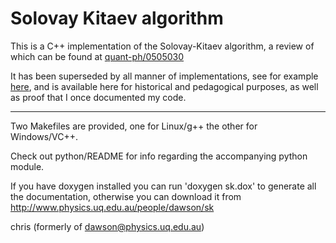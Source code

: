 # Solovay Kitaev algorithm
This is a C++ implementation of the Solovay-Kitaev algorithm, a review of which can be found at
[quant-ph/0505030](https://arxiv.org/abs/quant-ph/0505030)

It has been superseded by all manner of implementations, see for example [here](https://arxiv.org/abs/1510.03888), and is available here for historical and pedagogical purposes, as well as proof that I once documented my code. 

---

Two Makefiles are provided, one for Linux/g++ the other for Windows/VC++. 

Check out python/README for info regarding the accompanying python module.

If you have doxygen installed you can run 'doxygen sk.dox' to generate all the documentation, otherwise you can download it from http://www.physics.uq.edu.au/people/dawson/sk

chris (formerly of dawson@physics.uq.edu.au)
